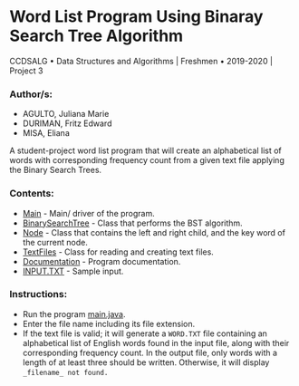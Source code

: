 # Word List Program Using Binaray Search Tree Algorithm

CCDSALG • Data Structures and Algorithms | Freshmen • 2019-2020 | Project 3

### Author/s:

- AGULTO, Juliana Marie
- DURIMAN, Fritz Edward
- MISA, Eliana

A student-project word list program that will create an alphabetical list of words with corresponding frequency count from a given text file applying the Binary Search Trees.

### Contents:

- [Main](Main.java) - Main/ driver of the program.
- [BinarySearchTree](BinarySearchTree.java) - Class that performs the BST algorithm.
- [Node](Node.java) - Class that contains the left and right child, and the key word of the current node.
- [TextFiles](TextFiles.java) - Class for reading and creating text files.
- [Documentation](Documentation.pdf) - Program documentation.
- [INPUT.TXT](INPUT.TXT) - Sample input.

### Instructions:

- Run the program [main.java](main.java).
- Enter the file name including its file extension.
- If the text file is valid; it will generate a `WORD.TXT` file containing an alphabetical list of English words found in the input file, along with their corresponding frequency count. In the output file, only words with a length of at least three should be written. Otherwise, it will display `_filename_ not found.`
